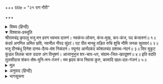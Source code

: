 +++
title = "२१ राग गौरी"

+++


<details><summary>विषय (हिन्दी)</summary>

(४५)
</details>

<details open><summary>विश्वास-प्रस्तुति</summary>
श्रीरामचंद्र कृपालु भजु मन हरण भवभय दारुणं।  
नवकंज-लोचन, कंज-मुख, कर-कंज, पद कंजारुणं॥ १॥  
कंदर्प अगणित अमित छवि, नवनील नीरद सुंदरं।  
पट पीत मानहु तड़ित रुचि शुचि नौमि जनक सुतावरं॥ २॥  
भजु दीनबंधु दिनेश दानव-दैत्य-वंश निकंदनं।  
रघुनंद आनँदकंद कोशलचंद दशरथ-नंदनं॥ ३॥  
सिर मुकुट कुंडल तिलक चारु उदारु अंग विभूषणं।  
आजानुभुज शर-चाप-धर, संग्राम-जित-खरदूषणं॥ ४॥  
इति वदति तुलसीदास शंकर-शेष-मुनि-मन-रंजनं।  
मम हृदय कंज निवास कुरु, कामादि खल-दल-गंजनं॥ ५॥
</details>

<details><summary>मूल</summary>

श्रीरामचंद्र कृपालु भजु मन हरण भवभय दारुणं।  
नवकंज-लोचन, कंज-मुख, कर-कंज, पद कंजारुणं॥ १॥  
कंदर्प अगणित अमित छवि, नवनील नीरद सुंदरं।  
पट पीत मानहु तड़ित रुचि शुचि नौमि जनक सुतावरं॥ २॥  
भजु दीनबंधु दिनेश दानव-दैत्य-वंश निकंदनं।  
रघुनंद आनँदकंद कोशलचंद दशरथ-नंदनं॥ ३॥  
सिर मुकुट कुंडल तिलक चारु उदारु अंग विभूषणं।  
आजानुभुज शर-चाप-धर, संग्राम-जित-खरदूषणं॥ ४॥  
इति वदति तुलसीदास शंकर-शेष-मुनि-मन-रंजनं।  
मम हृदय कंज निवास कुरु, कामादि खल-दल-गंजनं॥ ५॥
</details>

<details><summary>अनुवाद (हिन्दी)</summary>

भावार्थ—हे मन! कृपालु श्रीरामचन्द्रजीका भजन कर। वे संसारके जन्म-मरणरूप दारुण भयको दूर करनेवाले हैं, उनके नेत्र नव-विकसित कमलके समान हैं; मुख, हाथ और चरण भी लाल कमलके सदृश हैं॥ १॥ उनके सौन्दर्यकी छटा अगणित कामदेवोंसे बढ़कर है, उनके शरीरका नवीन नील-सजल मेघके जैसा सुन्दर वर्ण है, पीताम्बर मेघरूप शरीरमें मानो बिजलीके समान चमक रहा है, ऐसे पावनरूप जानकीपति श्रीरामजीको मैं नमस्कार करता हूँ॥ २॥ हे मन! दीनोंके बन्धु, सूर्यके समान तेजस्वी, दानव और दैत्योंके वंशका समूल नाश करनेवाले, आनन्दकन्द, कोशल-देशरूपी आकाशमें निर्मल चन्द्रमाके समान, दशरथनन्दन श्रीरामका भजन कर॥ ३॥ जिनके मस्तकपर रत्नजटित मुकुट, कानोंमें कुण्डल, भालपर सुन्दर तिलक और प्रत्येक अंगमें सुन्दर आभूषण सुशोभित हो रहे हैं; जिनकी भुजाएँ घुटनोंतक लंबी हैं; जो धनुष-बाण लिये हुए हैं; जिन्होंने संग्राममें खर-दूषणको जीत लिया है॥ ४॥ जो शिव, शेष और मुनियोंके मनको प्रसन्न करनेवाले और काम-क्रोध-लोभादि शत्रुओंका नाश करनेवाले हैं। तुलसीदास प्रार्थना करता है कि वे श्रीरघुनाथजी मेरे हृदय-कमलमें सदा निवास करें॥ ५॥
</details>

<details><summary>भागसूचना</summary>

श्रीराम-नाम-वन्दना
</details>

